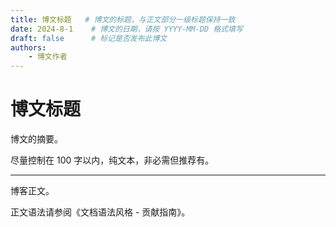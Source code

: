 ```yaml
---
title: 博文标题   # 博文的标题，与正文部分一级标题保持一致
date: 2024-8-1    # 博文的日期，请按 YYYY-MM-DD 格式填写
draft: false      # 标记是否发布此博文
authors:
    - 博文作者
---
```


# 博文标题

博文的摘要。

尽量控制在 100 字以内，纯文本，非必需但推荐有。

---

博客正文。

正文语法请参阅《文档语法风格 - 贡献指南》。
